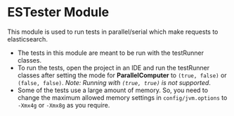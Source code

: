# ESTester Module
This module is used to run tests in parallel/serial which make requests to elasticsearch.

-	The tests in this module are meant to be run with the testRunner classes.
-	To run the tests, open the project in an IDE and run the testRunner classes after setting the mode for **ParallelComputer** to `(true, false)` or `(false, false)`. *Note: Running with `(true, true)` is not supported*.
- Some of the tests use a large amount of memory. So, you need to change the maximum allowed memory settings in `config/jvm.options` to `-Xmx4g` or `-Xmx8g` as you require.
